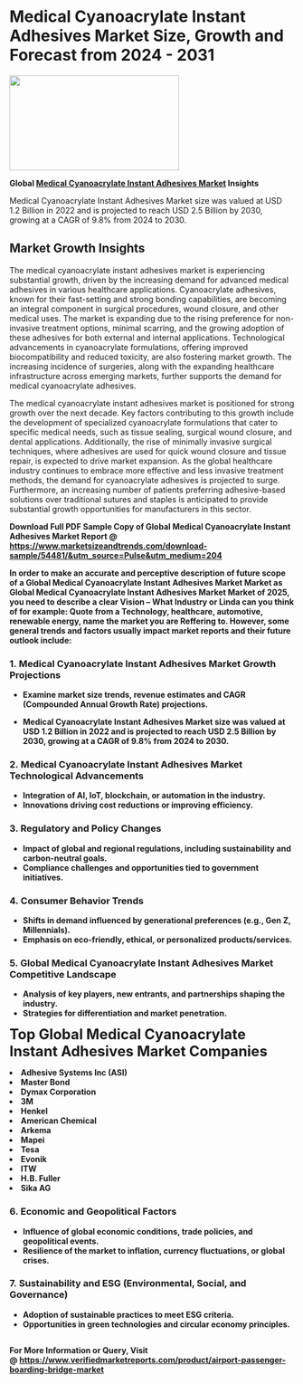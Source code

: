<H1>Medical Cyanoacrylate Instant Adhesives Market Size, Growth and Forecast from 2024 - 2031</H1><img class="aligncenter size-medium wp-image-584254" src="https://thirdeyenews.in/wp-content/uploads/2024/09/Global-Market-Research-300x168.jpeg" alt="" width="300" height="168" /><p><strong>Global&nbsp;<a href="https://www.marketsizeandtrends.com/download-sample/54481/&amp;utm_source=Pulse&amp;utm_medium=204">Medical Cyanoacrylate Instant Adhesives Market</a> Insights</strong></p><p>Medical Cyanoacrylate Instant Adhesives Market size was valued at USD 1.2 Billion in 2022 and is projected to reach USD 2.5 Billion by 2030, growing at a CAGR of 9.8% from 2024 to 2030.</p><p><h2>Market Growth Insights</h2> <p>The medical cyanoacrylate instant adhesives market is experiencing substantial growth, driven by the increasing demand for advanced medical adhesives in various healthcare applications. Cyanoacrylate adhesives, known for their fast-setting and strong bonding capabilities, are becoming an integral component in surgical procedures, wound closure, and other medical uses. The market is expanding due to the rising preference for non-invasive treatment options, minimal scarring, and the growing adoption of these adhesives for both external and internal applications. Technological advancements in cyanoacrylate formulations, offering improved biocompatibility and reduced toxicity, are also fostering market growth. The increasing incidence of surgeries, along with the expanding healthcare infrastructure across emerging markets, further supports the demand for medical cyanoacrylate adhesives.</p> <p><strong></strong></p> <p>The medical cyanoacrylate instant adhesives market is positioned for strong growth over the next decade. Key factors contributing to this growth include the development of specialized cyanoacrylate formulations that cater to specific medical needs, such as tissue sealing, surgical wound closure, and dental applications. Additionally, the rise of minimally invasive surgical techniques, where adhesives are used for quick wound closure and tissue repair, is expected to drive market expansion. As the global healthcare industry continues to embrace more effective and less invasive treatment methods, the demand for cyanoacrylate adhesives is projected to surge. Furthermore, an increasing number of patients preferring adhesive-based solutions over traditional sutures and staples is anticipated to provide substantial growth opportunities for manufacturers in this sector.</p> <p><strong></p><p><span class=""><strong>Download Full PDF Sample Copy of Global Medical Cyanoacrylate Instant Adhesives Market Report</strong> @ <a href="https://www.marketsizeandtrends.com/download-sample/54481/&amp;utm_source=Pulse&amp;utm_medium=204" target="_blank">https://www.marketsizeandtrends.com/download-sample/54481/&amp;utm_source=Pulse&amp;utm_medium=204</a></span></p><p>In order to make an accurate and perceptive description of future scope of a Global&nbsp;Medical Cyanoacrylate Instant Adhesives Market Market as Global&nbsp;Medical Cyanoacrylate Instant Adhesives Market Market of 2025, you need to describe a clear Vision &ndash; What Industry or Linda can you think of for example: Quote from a Technology, healthcare, automotive, renewable energy, name the market you are Reffering to. However, some general trends and factors usually impact market reports and their future outlook include:</p><h3>1.&nbsp;<strong>Medical Cyanoacrylate Instant Adhesives Market Growth Projections</strong></h3><ul><li>Examine market size trends, revenue estimates and CAGR (Compounded Annual Growth Rate) projections.</li><li><p>Medical Cyanoacrylate Instant Adhesives Market size was valued at USD 1.2 Billion in 2022 and is projected to reach USD 2.5 Billion by 2030, growing at a CAGR of 9.8% from 2024 to 2030.</p></li></ul><h3>2.&nbsp;<strong>Medical Cyanoacrylate Instant Adhesives Market Technological Advancements</strong></h3><ul><li>Integration of AI, IoT, blockchain, or automation in the industry.</li><li>Innovations driving cost reductions or improving efficiency.</li></ul><h3>3.&nbsp;<strong>Regulatory and Policy Changes</strong></h3><ul><li>Impact of global and regional regulations, including sustainability and carbon-neutral goals.</li><li>Compliance challenges and opportunities tied to government initiatives.</li></ul><h3>4.&nbsp;<strong>Consumer Behavior Trends</strong></h3><ul><li>Shifts in demand influenced by generational preferences (e.g., Gen Z, Millennials).</li><li>Emphasis on eco-friendly, ethical, or personalized products/services.</li></ul><h3>5.&nbsp;<strong>Global Medical Cyanoacrylate Instant Adhesives Market Competitive Landscape</strong></h3><ul><li>Analysis of key players, new entrants, and partnerships shaping the industry.</li><li>Strategies for differentiation and market penetration.</li></ul><p data-pm-slice="1 1 []"><span style="color: inherit; font-family: inherit; font-size: 25px;">Top Global Medical Cyanoacrylate Instant Adhesives Market Companies</span></p><div class="" data-test-id=""><p><li>Adhesive Systems Inc (ASI)</li><li> Master Bond</li><li> Dymax Corporation</li><li> 3M</li><li> Henkel</li><li> American Chemical</li><li> Arkema</li><li> Mapei</li><li> Tesa</li><li> Evonik</li><li> ITW</li><li> H.B. Fuller</li><li> Sika AG</li></p></div><h3>6.&nbsp;<strong>Economic and Geopolitical Factors</strong></h3><ul><li>Influence of global economic conditions, trade policies, and geopolitical events.</li><li>Resilience of the market to inflation, currency fluctuations, or global crises.</li></ul><h3>7.&nbsp;<strong>Sustainability and ESG (Environmental, Social, and Governance)</strong></h3><ul><li>Adoption of sustainable practices to meet ESG criteria.</li><li>Opportunities in green technologies and circular economy principles.</li></ul><h2><strong style="font-size: 14px;">For More Information or Query, Visit @&nbsp;</strong><a style="background-color: #ffffff; font-size: 14px;" href="https://www.marketsizeandtrends.com/report/medical-cyanoacrylate-instant-adhesives-market/" target="_blank">https://www.verifiedmarketreports.com/product/airport-passenger-boarding-bridge-market</a></h2>
